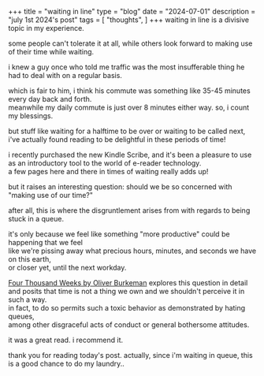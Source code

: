 +++
title = "waiting in line"
type = "blog"
date = "2024-07-01"
description = "july 1st 2024's post"
tags = [
    "thoughts",
]
+++
waiting in line is a divisive topic in my experience.

some people can't tolerate it at all, while others look forward to making use of their time while waiting.

i knew a guy once who told me traffic was the most insufferable thing he had to deal with on a regular basis.

which is fair to him, i think his commute was something like 35-45 minutes every day back and forth.\
meanwhile my daily commute is just over 8 minutes either way. so, i count my blessings.

but stuff like waiting for a halftime to be over or waiting to be called next,\
i've actually found reading to be delightful in these periods of time!

i recently purchased the new Kindle Scribe, and it's been a pleasure to use\
as an introductory tool to the world of e-reader technology.\
a few pages here and there in times of waiting really adds up!

but it raises an interesting question: should we be so concerned with "making use of our time?"

after all, this is where the disgruntlement arises from with regards to being stuck in a queue.

it's only because we feel like something "more productive" could be happening that we feel\
like we're pissing away what precious hours, minutes, and seconds we have on this earth,\
or closer yet, until the next workday.

[Four Thousand Weeks by Oliver Burkeman](https://www.amazon.com/Four-Thousand-Weeks-Management-Mortals/dp/0374159122) explores this question in detail\
and posits that time is not a thing we own and we shouldn't perceive it in such a way.\
in fact, to do so permits such a toxic behavior as demonstrated by hating queues,\
among other disgraceful acts of conduct or general bothersome attitudes.

it was a great read. i recommend it.

thank you for reading today's post.
actually, since i'm waiting in queue, this is a good chance to do my laundry..